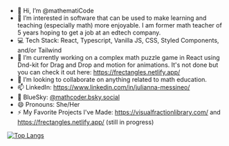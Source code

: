 - 👋 Hi, I’m @mathematiCode
- 👀 I’m interested in software that can be used to make learning and teaching (especially math) more enjoyable. I am former math teacher of 5 years hoping to get a job at an edtech company.
- 💻 Tech Stack: React, Typescript, Vanilla JS, CSS, Styled Components, and/or Tailwind
- 🌱 I’m currently working on a complex math puzzle game in React using Dnd-kit for Drag and Drop and motion for animations. It's not done but you can check it out here: https://frectangles.netlify.app/ 
- 💞️ I’m looking to collaborate on anything related to math education.
- 📫 LinkedIn: https://www.linkedin.com/in/julianna-messineo/
- 🦋 BlueSky: [@mathcoder.bsky.social](https://bsky.app/profile/mathcoder.bsky.social)
- 😄 Pronouns: She/Her
- ⚡ My Favorite Projects I've Made: https://visualfractionlibrary.com/ and https://frectangles.netlify.app/ (still in progress)

<!---
mathematiCode/mathematiCode is a ✨ special ✨ repository because its `README.md` (this file) appears on your GitHub profile.
You can click the Preview link to take a look at your changes.
[![Julianna's GitHub stats](https://github-readme-stats.vercel.app/api?username=mathematiCode)](https://github.com/anuraghazra/github-readme-stats)
--->

[![Top Langs](https://github-readme-stats.vercel.app/api/top-langs/?username=mathematiCode&layout=compact&theme=tokyonight)](https://github.com/anuraghazra/github-readme-stats)
